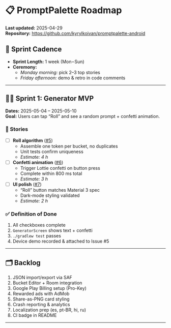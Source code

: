 # 📋 PromptPalette Roadmap  
**Last updated:** 2025-04-29  
**Repository:** https://github.com/kyrylkoivan/promptpalette-android  

## 📅 Sprint Cadence  
- **Sprint Length:** 1 week (Mon – Sun)  
- **Ceremony:**  
  - *Monday morning:* pick 2–3 top stories  
  - *Friday afternoon:* demo & retro in code comments  

---

## 🏃‍♂️ Sprint 1: Generator MVP  
**Dates:** 2025-05-04 – 2025-05-10  
**Goal:** Users can tap “Roll” and see a random prompt + confetti animation.  

### 🔨 Stories  
- [ ] **Roll algorithm** ([#5](https://github.com/kyrylkoivan/promptpalette-android/issues/5))  
  - Assemble one token per bucket, no duplicates  
  - Unit tests confirm uniqueness  
  - _Estimate: 4 h_  
- [ ] **Confetti animation** ([#6](https://github.com/kyrylkoivan/promptpalette-android/issues/6))  
  - Trigger Lottie confetti on button press  
  - Complete within 800 ms total  
  - _Estimate: 3 h_  
- [ ] **UI polish** ([#7](https://github.com/kyrylkoivan/promptpalette-android/issues/7))  
  - “Roll” button matches Material 3 spec  
  - Dark-mode styling validated  
  - _Estimate: 2 h_  

### ✅ Definition of Done  
1. All checkboxes complete  
2. `GeneratorScreen` shows text + confetti  
3. `./gradlew test` passes  
4. Device demo recorded & attached to Issue #5  

---

## 🗂 Backlog  
1. JSON import/export via SAF  
2. Bucket Editor + Room integration  
3. Google Play Billing setup (Pro-Key)  
4. Rewarded ads with AdMob  
5. Share-as-PNG card styling  
6. Crash reporting & analytics  
7. Localization prep (es, pt-BR, hi, ru)  
8. CI badge in README  

---

